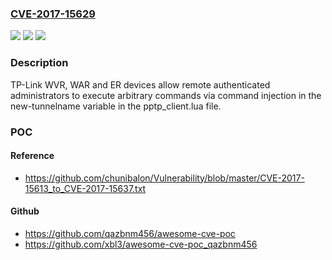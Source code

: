 ### [CVE-2017-15629](https://cve.mitre.org/cgi-bin/cvename.cgi?name=CVE-2017-15629)
![](https://img.shields.io/static/v1?label=Product&message=n%2Fa&color=blue)
![](https://img.shields.io/static/v1?label=Version&message=n%2Fa&color=blue)
![](https://img.shields.io/static/v1?label=Vulnerability&message=n%2Fa&color=brighgreen)

### Description

TP-Link WVR, WAR and ER devices allow remote authenticated administrators to execute arbitrary commands via command injection in the new-tunnelname variable in the pptp_client.lua file.

### POC

#### Reference
- https://github.com/chunibalon/Vulnerability/blob/master/CVE-2017-15613_to_CVE-2017-15637.txt

#### Github
- https://github.com/qazbnm456/awesome-cve-poc
- https://github.com/xbl3/awesome-cve-poc_qazbnm456

